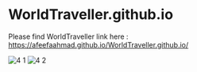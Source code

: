 # WorldTraveller.github.io

Please find WorldTraveller link here : https://afeefaahmad.github.io/WorldTraveller.github.io/

![4 1](https://github.com/afeefaahmad/WorldTraveller.github.io/assets/75202156/50fa6828-d3b8-4354-a035-90c73b951cca)
![4 2](https://github.com/afeefaahmad/WorldTraveller.github.io/assets/75202156/3bf2a232-8abd-4efb-8f27-59eefc5b3436)
